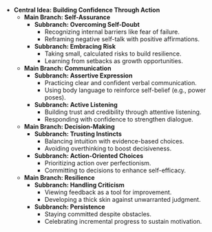 - **Central Idea: Building Confidence Through Action**
  - **Main Branch: Self-Assurance**
    - **Subbranch: Overcoming Self-Doubt**
      - Recognizing internal barriers like fear of failure.
      - Reframing negative self-talk with positive affirmations.
    - **Subbranch: Embracing Risk**
      - Taking small, calculated risks to build resilience.
      - Learning from setbacks as growth opportunities.
  - **Main Branch: Communication**
    - **Subbranch: Assertive Expression**
      - Practicing clear and confident verbal communication.
      - Using body language to reinforce self-belief (e.g., power poses).
    - **Subbranch: Active Listening**
      - Building trust and credibility through attentive listening.
      - Responding with confidence to strengthen dialogue.
  - **Main Branch: Decision-Making**
    - **Subbranch: Trusting Instincts**
      - Balancing intuition with evidence-based choices.
      - Avoiding overthinking to boost decisiveness.
    - **Subbranch: Action-Oriented Choices**
      - Prioritizing action over perfectionism.
      - Committing to decisions to enhance self-efficacy.
  - **Main Branch: Resilience**
    - **Subbranch: Handling Criticism**
      - Viewing feedback as a tool for improvement.
      - Developing a thick skin against unwarranted judgment.
    - **Subbranch: Persistence**
      - Staying committed despite obstacles.
      - Celebrating incremental progress to sustain motivation.